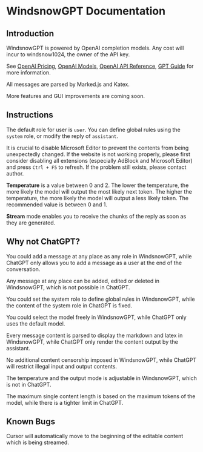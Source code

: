 # WindsnowGPT Documentation

## Introduction

WindsnowGPT is powered by OpenAI completion models. Any cost will incur to windsnow1024, the owner of the API key.

See [OpenAI Pricing](https://openai.com/pricing), [OpenAI Models](https://platform.openai.com/docs/models), [OpenAI API Reference](https://platform.openai.com/docs/api-reference/), [GPT Guide](https://platform.openai.com/docs/guides/gpt) for more information.

All messages are parsed by Marked.js and Katex.

More features and GUI improvements are coming soon.

## Instructions

The default role for user is `user`. You can define global rules using the `system` role, or modify the reply of `assistant`.

It is crucial to disable Microsoft Editor to prevent the contents from being unexpectedly changed. If the website is not working properly, please first consider disabling all extensions (especially AdBlock and Microsoft Editor) and press `Ctrl + F5` to refresh. If the problem still exists, please contact author.

**Temperature** is a value between 0 and 2. The lower the temperature, the more likely the model will output the most likely next token. The higher the temperature, the more likely the model will output a less likely token. The recommended value is between 0 and 1.

**Stream** mode enables you to receive the chunks of the reply as soon as they are generated.

## Why not ChatGPT?

You could add a message at any place as any role in WindsnowGPT, while ChatGPT only allows you to add a message as a user at the end of the conversation.

Any message at any place can be added, edited or deleted in WindsnowGPT, which is not possible in ChatGPT.

You could set the system role to define global rules in WindsnowGPT, while the content of the system role in ChatGPT is fixed.

You could select the model freely in WindsnowGPT, while ChatGPT only uses the default model.

Every message content is parsed to display the markdown and latex in WindsnowGPT, while ChatGPT only render the content output by the assistant.

No additional content censorship imposed in WindsnowGPT, while ChatGPT will restrict illegal input and output contents.

The temperature and the output mode is adjustable in WindsnowGPT, which is not in ChatGPT.

The maximum single content length is based on the maximum tokens of the model, while there is a tighter limit in ChatGPT.

## Known Bugs

Cursor will automatically move to the beginning of the editable content which is being streamed.